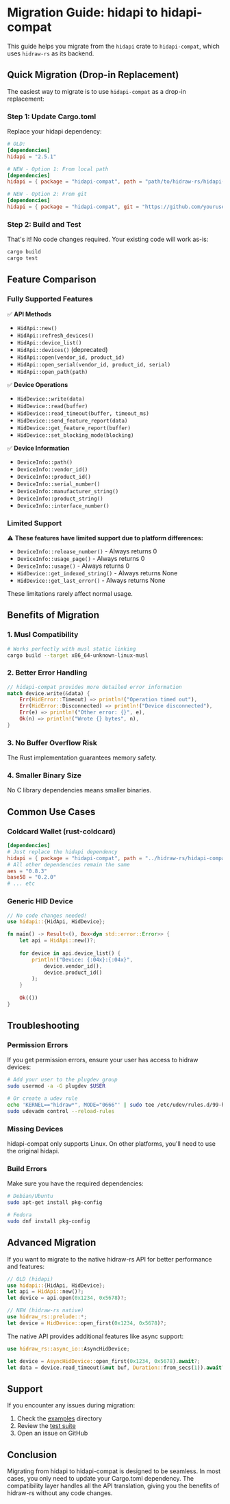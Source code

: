 # Migration Guide: hidapi to hidapi-compat

This guide helps you migrate from the `hidapi` crate to `hidapi-compat`, which uses `hidraw-rs` as its backend.

## Quick Migration (Drop-in Replacement)

The easiest way to migrate is to use `hidapi-compat` as a drop-in replacement:

### Step 1: Update Cargo.toml

Replace your hidapi dependency:

```toml
# OLD:
[dependencies]
hidapi = "2.5.1"

# NEW - Option 1: From local path
[dependencies]
hidapi = { package = "hidapi-compat", path = "path/to/hidraw-rs/hidapi-compat" }

# NEW - Option 2: From git
[dependencies]
hidapi = { package = "hidapi-compat", git = "https://github.com/yourusername/hidraw-rs" }
```

### Step 2: Build and Test

That's it! No code changes required. Your existing code will work as-is:

```bash
cargo build
cargo test
```

## Feature Comparison

### Fully Supported Features

✅ **API Methods**
- `HidApi::new()`
- `HidApi::refresh_devices()`
- `HidApi::device_list()`
- `HidApi::devices()` (deprecated)
- `HidApi::open(vendor_id, product_id)`
- `HidApi::open_serial(vendor_id, product_id, serial)`
- `HidApi::open_path(path)`

✅ **Device Operations**
- `HidDevice::write(data)`
- `HidDevice::read(buffer)`
- `HidDevice::read_timeout(buffer, timeout_ms)`
- `HidDevice::send_feature_report(data)`
- `HidDevice::get_feature_report(buffer)`
- `HidDevice::set_blocking_mode(blocking)`

✅ **Device Information**
- `DeviceInfo::path()`
- `DeviceInfo::vendor_id()`
- `DeviceInfo::product_id()`
- `DeviceInfo::serial_number()`
- `DeviceInfo::manufacturer_string()`
- `DeviceInfo::product_string()`
- `DeviceInfo::interface_number()`

### Limited Support

⚠️ **These features have limited support due to platform differences:**

- `DeviceInfo::release_number()` - Always returns 0
- `DeviceInfo::usage_page()` - Always returns 0
- `DeviceInfo::usage()` - Always returns 0
- `HidDevice::get_indexed_string()` - Always returns None
- `HidDevice::get_last_error()` - Always returns None

These limitations rarely affect normal usage.

## Benefits of Migration

### 1. **Musl Compatibility**
```bash
# Works perfectly with musl static linking
cargo build --target x86_64-unknown-linux-musl
```

### 2. **Better Error Handling**
```rust
// hidapi-compat provides more detailed error information
match device.write(&data) {
    Err(HidError::Timeout) => println!("Operation timed out"),
    Err(HidError::Disconnected) => println!("Device disconnected"),
    Err(e) => println!("Other error: {}", e),
    Ok(n) => println!("Wrote {} bytes", n),
}
```

### 3. **No Buffer Overflow Risk**
The Rust implementation guarantees memory safety.

### 4. **Smaller Binary Size**
No C library dependencies means smaller binaries.

## Common Use Cases

### Coldcard Wallet (rust-coldcard)

```toml
[dependencies]
# Just replace the hidapi dependency
hidapi = { package = "hidapi-compat", path = "../hidraw-rs/hidapi-compat" }
# All other dependencies remain the same
aes = "0.8.3"
base58 = "0.2.0"
# ... etc
```

### Generic HID Device

```rust
// No code changes needed!
use hidapi::{HidApi, HidDevice};

fn main() -> Result<(), Box<dyn std::error::Error>> {
    let api = HidApi::new()?;
    
    for device in api.device_list() {
        println!("Device: {:04x}:{:04x}", 
            device.vendor_id(), 
            device.product_id()
        );
    }
    
    Ok(())
}
```

## Troubleshooting

### Permission Errors

If you get permission errors, ensure your user has access to hidraw devices:

```bash
# Add your user to the plugdev group
sudo usermod -a -G plugdev $USER

# Or create a udev rule
echo 'KERNEL=="hidraw*", MODE="0666"' | sudo tee /etc/udev/rules.d/99-hidraw.rules
sudo udevadm control --reload-rules
```

### Missing Devices

hidapi-compat only supports Linux. On other platforms, you'll need to use the original hidapi.

### Build Errors

Make sure you have the required dependencies:

```bash
# Debian/Ubuntu
sudo apt-get install pkg-config

# Fedora
sudo dnf install pkg-config
```

## Advanced Migration

If you want to migrate to the native hidraw-rs API for better performance and features:

```rust
// OLD (hidapi)
use hidapi::{HidApi, HidDevice};
let api = HidApi::new()?;
let device = api.open(0x1234, 0x5678)?;

// NEW (hidraw-rs native)
use hidraw_rs::prelude::*;
let device = HidDevice::open_first(0x1234, 0x5678)?;
```

The native API provides additional features like async support:

```rust
use hidraw_rs::async_io::AsyncHidDevice;

let device = AsyncHidDevice::open_first(0x1234, 0x5678).await?;
let data = device.read_timeout(&mut buf, Duration::from_secs(1)).await?;
```

## Support

If you encounter any issues during migration:

1. Check the [examples](examples/) directory
2. Review the [test suite](hidapi-compat/tests/)
3. Open an issue on GitHub

## Conclusion

Migrating from hidapi to hidapi-compat is designed to be seamless. In most cases, you only need to update your Cargo.toml dependency. The compatibility layer handles all the API translation, giving you the benefits of hidraw-rs without any code changes.